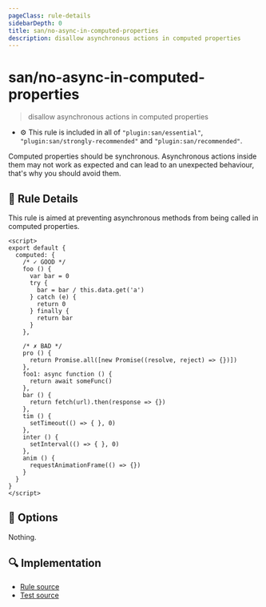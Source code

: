 ```yaml
---
pageClass: rule-details
sidebarDepth: 0
title: san/no-async-in-computed-properties
description: disallow asynchronous actions in computed properties
---
```

# san/no-async-in-computed-properties
> disallow asynchronous actions in computed properties

- :gear: This rule is included in all of `"plugin:san/essential"`, `"plugin:san/strongly-recommended"` and `"plugin:san/recommended"`.

Computed properties should be synchronous. Asynchronous actions inside them may not work as expected and can lead to an unexpected behaviour, that's why you should avoid them.

## :book: Rule Details

This rule is aimed at preventing asynchronous methods from being called in computed properties.

<eslint-code-block :rules="{'san/no-async-in-computed-properties': ['error']}">

```vue
<script>
export default {
  computed: {
    /* ✓ GOOD */
    foo () {
      var bar = 0
      try {
        bar = bar / this.data.get('a')
      } catch (e) {
        return 0
      } finally {
        return bar
      }
    },

    /* ✗ BAD */
    pro () {
      return Promise.all([new Promise((resolve, reject) => {})])
    },
    foo1: async function () {
      return await someFunc()
    },
    bar () {
      return fetch(url).then(response => {})
    },
    tim () {
      setTimeout(() => { }, 0)
    },
    inter () {
      setInterval(() => { }, 0)
    },
    anim () {
      requestAnimationFrame(() => {})
    }
  }
}
</script>
```

</eslint-code-block>

## :wrench: Options

Nothing.

## :mag: Implementation

- [Rule source](https://github.com/ecomfe/eslint-plugin-san/blob/master/lib/rules/no-async-in-computed-properties.js)
- [Test source](https://github.com/ecomfe/eslint-plugin-san/blob/master/tests/lib/rules/no-async-in-computed-properties.js)
